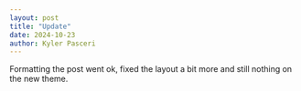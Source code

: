 ```yaml
---
layout: post
title: "Update"
date: 2024-10-23
author: Kyler Pasceri
---
```


Formatting the post went ok, fixed the layout a bit more and still nothing on the new theme.
